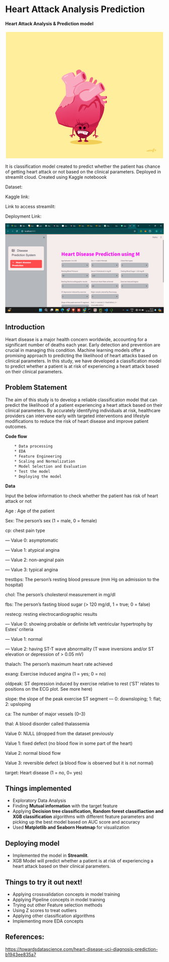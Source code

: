 
# Heart Attack Analysis Prediction

#### Heart Attack Analysis &amp; Prediction model 
<p align="center">
<img src="HeartImage.gif" width="500" height="400" />
</p>


It is classification model created to predict whether the patient has chance of getting heart attack or not based on the clinical parameters. Deployed in streamlit cloud.
Created using Kaggle noteboook

Dataset: 

Kaggle link:  

Link to access streamlit:  

Deployment Link: 

<p align="center">
<img src="UI_image.png"  />
</p>

## Introduction

Heart disease is a major health concern worldwide, accounting for a significant number of deaths each year. Early detection and prevention are crucial in managing this condition. Machine learning models offer a promising approach to predicting the likelihood of heart attacks based on clinical parameters. In this study, we have developed a classification model to predict whether a patient is at risk of experiencing a heart attack based on their clinical parameters.

## Problem Statement

The aim of this study is to develop a reliable classification model that can predict the likelihood of a patient experiencing a heart attack based on their clinical parameters. By accurately identifying individuals at risk, healthcare providers can intervene early with targeted interventions and lifestyle modifications to reduce the risk of heart disease and improve patient outcomes.

**Code flow**

        * Data processing
        * EDA
        * Feature Engineering
        * Scaling and Normalization
        * Model Selection and Evaluation
        * Test the model
        * Deploying the model

**Data**

Input the below information to check whether the patient has risk of heart attack or not

Age : Age of the patient

Sex: The person’s sex (1 = male, 0 = female)


cp: chest pain type

— Value 0: asymptomatic

— Value 1: atypical angina

— Value 2: non-anginal pain

— Value 3: typical angina


trestbps: The person’s resting blood pressure (mm Hg on admission to the hospital)

chol: The person’s cholesterol measurement in mg/dl

fbs: The person’s fasting blood sugar (> 120 mg/dl, 1 = true; 0 = false)

restecg: resting electrocardiographic results

— Value 0: showing probable or definite left ventricular hypertrophy by Estes’ criteria

— Value 1: normal

— Value 2: having ST-T wave abnormality (T wave inversions and/or ST elevation or depression of > 0.05 mV)

thalach: The person’s maximum heart rate achieved

exang: Exercise induced angina (1 = yes; 0 = no)

oldpeak: ST depression induced by exercise relative to rest (‘ST’ relates to positions on the ECG plot. See more here)

slope: the slope of the peak exercise ST segment — 0: downsloping; 1: flat; 2: upsloping

ca: The number of major vessels (0–3)

thal: A blood disorder called thalassemia 

Value 0: NULL (dropped from the dataset previously

Value 1: fixed defect (no blood flow in some part of the heart)

Value 2: normal blood flow

Value 3: reversible defect (a blood flow is observed but it is not normal)

target: Heart disease (1 = no, 0= yes)


## Things implemented

- Exploratory Data Analysis
- Finding **Mutual information** with the target feature
- Applying **Decision tree classification, Random forest classifiaction and XGB classification** algorithms with different feature parameters and picking up the best model based on AUC score and accuracy
- Used **Matplotlib and Seaborn Heatmap** for visualization
  
## Deploying model

* Implemented the model in **Streamlit**.
* XGB Model will predict whether a patient is at risk of experiencing a heart attack based on their clinical parameters.

## Things to try it out next!
* Applying crossvalidation concepts in model training
* Applying Pipeline concepts in model training
* Trying out other Feature selection methods
* Using Z scores to treat outliers
* Applying other classification algorithms
* Implementing more EDA concepts

## References:

https://towardsdatascience.com/heart-disease-uci-diagnosis-prediction-b1943ee835a7

